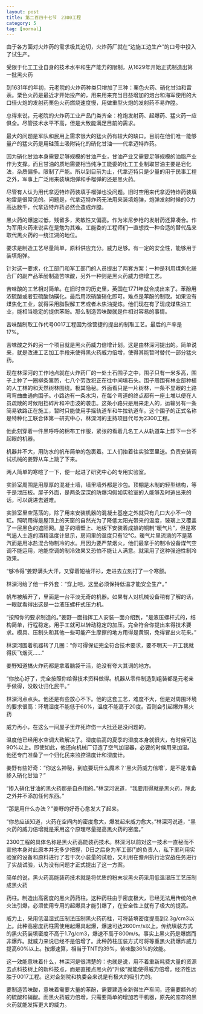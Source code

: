 ```yaml
---
layout: post
title: 第二百四十七节　2300工程
category: 5
tag: [normal]
---
```


由于各方面对火炸药的需求极其迫切，火炸药厂就在“边施工边生产”的口号中投入了试生产。

受限于化工工业自身的技术水平和生产能力的限制，从1629年开始正式制造出第一批黑火药

到1631年的年初，元老院的火炸药种类只增加了三种：栗色火药、硝化甘油和雷汞。栗色火药是最近才开始投产的，用来用来充当日益增加的炮台和海军使用的大口径火炮的发射药栗色火药燃烧速度慢，用做重型火炮的发射药不易炸膛。

总得来说，元老院的火炸药工业产品门类齐全：枪炮发射药、起爆药、猛火药一应俱全。尽管技术水平不高，但是大致能满足目前的需求。

最大的问题是军队和民用上需求很大的猛火药有较大的缺口。目前在他们唯一能够量产的猛火药是用硅藻土吸附钝化的硝化甘油——代拿迈特炸药。

因为硝化甘油本身需要足够规模的甘油产业，甘油产业又需要足够规模的油脂产业作为支撑。而且甘油的质地需要相当纯净工能委的化工工业制取甘油主要是皂化法，杂质偏多。限制了产能。所以到目前为止，代拿迈特只是少量的用于民事工程之外，军事上广泛用来装填炮弹和手榴弹的还是黑火药。

尽管有人认为用代拿迈特炸药装填手榴弹也没问题。旧时空用来代拿迈特炸药装填地雷是很常见的。问题是，代拿迈特炸药无法用来装填炮弹，炮弹发射时候的G力高达数千，代拿迈特炸药必然会造成炸膛。

黑火药的爆速过低，残留多，灵敏性又偏高。作为米尼步枪的发射药还算凑合。作为军用火药来说实在是勉为其难。工能委的工程师们一直想找一种合适的替代品来取代黑火药的一统江湖的地位。

要求是制造工艺尽量简单，原料供应充分。威力足够。有一定的安全性，能够用于装填炮弹。

针对这一要求，化工部门和军工部门的人员提出了两套方案：一种是利用煤焦化联合厂的副产品苯酚制造苦味酸，另外一种则是黑火药威力倍增工艺。

苦味酸的工艺相对简单。在旧时空的历史里，英国在1771年就合成出来了。苯酚用浓硫酸或者亚硫酸钠磺化。最后用浓硝酸硝化即可。难点是苯酚的制取。如果没有煤焦化工业，就得采用脂裂解工艺或者木焦油提炼。他们现在有了现成煤焦油工业，能相当稳定的提供苯酚。那么制造苦味酸就是件相对容易的事情。

苦味酸制取工作代号0017工程因为徐营捷的提出的制取工艺。最后的产率是17%。

苦味酸之外的另一个项目就是黑火药威力倍增计划。这是由林深河提出的。简单说来，就是改进工艺加工手段来使得黑火药威力倍增，使得其能暂时替代一部分猛火药。

现在林深河的工作地点就在火炸药厂的一处土石围子之中，围子只有一米多高，围子上种了一圈柳条篱笆，七八个劳改犯正在往中间填石头。围子周围有林业部种植的人工林的和天然树林围绕。极其隐秘。外面看只是一片树林，一条不显眼的土路弯弯曲曲通向围子。小路边有一条水沟，在每个弯道的终点都有一座土堆以便在人员疏散的时候阻挡碎片和冲击波的袭击。这条小路只是用来走人的，运输另有一条简易铁路正在施工，暂时只能使用手摇轨道车和牛拉轨道车。这个围子的正式名称是特种化工联合体第一研究中心，林深河的主持项目代号为2300工程。

他此刻穿着一件黑呼呼的棉布工作服，紧张的看着几名工人从轨道车上卸下一台不起眼的机器。

机器并不大，用防水的帆布简单的包裹着。工人们抬着往实验室里送。负责安装调试机械的姜野从车上跳了下来。

两人简单的寒暄了一下，便一起进了研究中心的专用实验室。

实验室周围是用厚厚的混凝土墙，墙里墙外都是沙包。顶棚是木制的轻型结构，等于是泄压板。屋子外面，是两条深深的防爆沟假如实验室的人能够及时逃出来的话，可以跳进去避难。

实验室里空荡荡的，除了用来安装机器的混凝土基座之外就只有几口大小不一的缸。照明用得是屋顶上的天窗的自然光为了降低太阳光带来的温度，玻璃上又覆盖了一层黑色的遮阳网。屋子的墙壁上、地板下安装着成排的铜制“暖气片”，但是寒气逼人土造的酒精温度计显示，房间里的温度只有12℃。暖气片里流淌的不是蒸汽而是用冰盐混合物制冷的水。用因为要严禁烟火，他们最拿手的制冷设备煤气空调不能运用，地能空调的制冷效果又恐怕不能让人满意。就采用了这种强迫性制冷效果。

“够冷得”姜野满头大汗，又穿着短袖汗衫，走进去立刻打了一个寒颤。

林深河给了他一件外套：“穿上吧，这里必须保持低温才能安全生产。”

帆布被解开了，里面是一台平淡无奇的机器。如果有人对机械设备稍有了解的话，一眼就看得出这是一台液压螺杆式压力机。

“按照你的要求制造的。”姜野一面指挥工人安装一面介绍到，“是液压螺杆式的，结构简单，行程稳定。用手工就可以转动稳定的加压。完全符合你提出来得技术要求。模具、压制头和其他一些可能产生摩擦的地方用得是黄铜，免得冒出火花来。”

林深河围着机器转了几圈：“你可得保证完全符合技术要求，要不明天一开工我就得灰飞烟灭……”

姜野知道搞火炸药都是拿着脑袋干活，绝没有夸大其词的地方。

“你放心好了，完全按照你给得技术资料做得。机器从零件制造到组装都是元老亲手做得，没敢让归化民干。”

林深河点点头。他还是有些放心不下。他的这套工艺，难度不大，但是对周围环境的要求很高：环境湿度不能低于60%，温度不能高于20度。否则会引起爆炸黑火药

威力再小，在这么一间屋子里炸死炸伤一大批还是没问题的。

温度他已经用水空调大致解决了。湿度临高的夏季的湿度本身就很大，有时候可达90%以上。即使如此，他还向机械厂订造了空气加湿器，必要的时候用来加湿。他还专门准备了一个归化民来监控温度计和湿度计。

姜野有些好奇：“你这么神秘，到底要玩什么魔术？‘黑火药威力倍增’，是不是准备掺入硝化甘油？”

“掺入硝化甘油的黑火药那是自杀用的。”林深河说道，“我要用得就是黑火药，除此之外并不添加任何东西。”

“那是用什么办法？”姜野的好奇心愈发大了起来。

“你总应该知道，火药在空间内的密度愈大，爆发起来威力愈大。”林深河说道，“黑火药的威力倍增就是采用这个原理尽量提高黑火药的密度。”

2300工程的具体名称是黑火药高能装药技术。林深河以前对这一技术一直秘而不宣他本身对此原本并无多少把握，D日之后身为军工部门的负责人，私下里利用实验室的设备和原料进行了若干次小装量的试验，又利用在儋州执行治安战任务进行了实战试验，认为没有问题才正式提出了这一方案。

简单的说，黑火药高能装药技术就是将优质的粉末状黑火药采用低温湿压工艺压制成黑火药

药柱。制造出高密度的黑火药药柱。这种药柱由于密度极大，已经无法用传统的点火法引爆，必须使用专用的起爆具才能引爆了，在安全性上就有了极大的提高。

威力上，采用低温湿式压制法压制黑火药药柱，可将装填密度提高到2.3g/cm3以上。此种高密度药柱需使用起爆具起爆，爆速可达2600m/s以上。传统填装方式的黑火药装填密度不高于1.7g/cm3，爆速不高于800m/s。事实上黑火药是爆燃而非爆炸。就威力来说已经不是倍增了。此种药柱压装方式可将等重黑火药爆炸威力提高60%以上。按爆速算，相当于TNT的39%，苦味酸36%的效能。

这一效能意味着什么，林深河是很清楚的：也就是说，用不着重新耗费大量的资源去点科技树上的新科技点，而是直接点黑火药“升级”就能使得威力倍增。经济性远胜于0017工程。这对企划院和执委会来说是有极大的吸引力的。

要制造苦味酸，意味着需要大量的苯酚，需要建造全新得生产车间，还需要额外的的硫酸和硝酸。而黑火药威力倍增，只需要简单的增加若干机器，原先的库存的黑火药就能发挥更大的威力。
